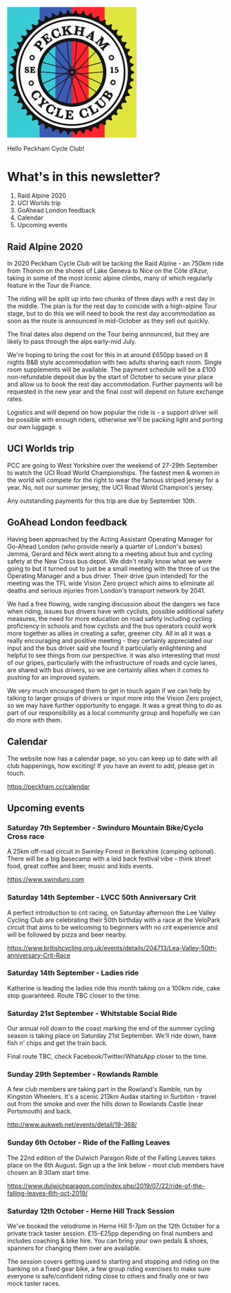 <img src="../assets/logo.png" alt="Peckham Cycle Club" width="300" />

Hello Peckham Cycle Club!

# What's in this newsletter?

1. Raid Alpine 2020
2. UCI Worlds trip
3. GoAhead London feedback
4. Calendar
5. Upcoming events

## Raid Alpine 2020

In 2020 Peckham Cycle Club will be tacking the Raid Alpine - an 750km ride from Thonon on the shores of Lake Geneva to Nice on the Côte d’Azur, taking in some of the most iconic alpine climbs, many of which regularly feature in the Tour de France.

The riding will be split up into two chunks of three days with a rest day in the middle.  The plan is for the rest day to coincide with a high-alpine Tour stage, but to do this we will need to book the rest day accommodation as soon as the route is announced in mid-October as they sell out quickly.

The final dates also depend on the Tour being announced, but they are likely to pass through the alps early-mid July.

We're hoping to bring the cost for this in at around £650pp based on 8 nights B&B style accommodation with two adults sharing each room. Single room supplements will be available.  The payment schedule will be a £100 non-refundable deposit due by the start of October to secure your place and allow us to book the rest day accommodation.  Further payments will be requested in the new year and the final cost will depend on future exchange rates.

Logistics and will depend on how popular the ride is - a support driver will be possible with enough riders, otherwise we'll be packing light and porting our own luggage.
s
## UCI Worlds trip

PCC are going to West Yorkshire over the weekend of 27-29th September to watch the UCI Road World Championships. The fastest men & women in the world will compete for the right to wear the famous striped jersey for a year.  No, not our summer jersey, the UCI Road World Champion's jersey.

Any outstanding payments for this trip are due by September 10th.

## GoAhead London feedback

Having been approached by the Acting Assistant Operating Manager for Go-Ahead London (who provide nearly a quarter of London's buses) Jemma, Gerard and Nick went along to a meeting about bus and cycling safety at the New Cross bus depot. We didn't really know what we were going to but it turned out to just be a small meeting with the three of us the Operating Manager and a bus driver. Their drive (pun intended) for the meeting was the TFL wide Vision Zero project which aims to eliminate all deaths and serious injuries from London's transport network by 2041.

We had a free flowing, wide ranging discussion about the dangers we face when riding, issues bus drivers have with cyclists, possible additional safety measures, the need for more education on road safety including cycling proficiency in schools and how cyclists and the bus operators could work more together as allies in creating a safer, greener city. All in all it was a really encouraging and positive meeting - they certainly appreciated our input and the bus driver said she found it particularly enlightening and helpful to see things from our perspective. it was also interesting that most of our gripes, particularly with the infrastructure of roads and cycle lanes, are shared with bus drivers, so we are certainly allies when it comes to pushing for an improved system.

We very much encouraged them to get in touch again if we can help by talking to larger groups of drivers or input more into the Vision Zero project, so we may have further opportunity to engage. It was a great thing to do as part of our responsibility as a local community group and hopefully we can do more with them.

## Calendar

The website now has a calendar page, so you can keep up to date with all club happenings, how exciting!  If you have an event to add, please get in touch.

https://peckham.cc/calendar

## Upcoming events

### Saturday 7th September - Swinduro Mountain Bike/Cyclo Cross race

A 25km off-road circuit in Swinley Forest in Berkshire (camping optional).  There will be a big basecamp with a laid back festival vibe - think street food, great coffee and beer, music and kids events.

https://www.swinduro.com

### Saturday 14th September - LVCC 50th Anniversary Crit

A perfect introduction to crit racing, on Saturday afternoon the Lee Valley Cycling Club are celebrating their 50th birthday with a race at the VeloPark circuit that aims to be welcoming to beginners with no crit experience and will be followed by pizza and beer nearby.

https://www.britishcycling.org.uk/events/details/204713/Lea-Valley-50th-anniversary-Crit-Race

### Saturday 14th September - Ladies ride

Katherine is leading the ladies ride this month taking on a 100km ride, cake stop guaranteed.  Route TBC closer to the time.

### Saturday 21st September - Whitstable Social Ride

Our annual roll down to the coast marking the end of the summer cycling season is taking place on Saturday 21st September.  We'll ride down, have fish n' chips and get the train back.

Final route TBC, check Facebook/Twitter/WhatsApp closer to the time.

### Sunday 29th September - Rowlands Ramble

A few club members are taking part in the Rowland's Ramble, run by Kingston Wheelers.  It's a scenic 213km Audax starting in Surbiton - travel out from the smoke and over the hills down to Rowlands Castle (near Portsmouth) and back.

http://www.aukweb.net/events/detail/19-368/

### Sunday 6th October - Ride of the Falling Leaves

The 22nd edition of the Dulwich Paragon Ride of the Falling Leaves takes place on the 6th August.  Sign up a the link below - most club members have chosen an 8:30am start time.

https://www.dulwichparagon.com/index.php/2019/07/22/ride-of-the-falling-leaves-6th-oct-2019/

### Saturday 12th October - Herne Hill Track Session

We've booked the velodrome in Herne Hill 5-7pm on the 12th October for a private track taster session.  £15-£25pp depending on final numbers and includes coaching & bike hire.  You can bring your own pedals & shoes, spanners for changing them over are available.

The session covers getting used to starting and stopping and riding on the banking on a fixed gear bike, a few group riding exercises to make sure everyone is safe/confident riding close to others and finally one or two mock taster races.
